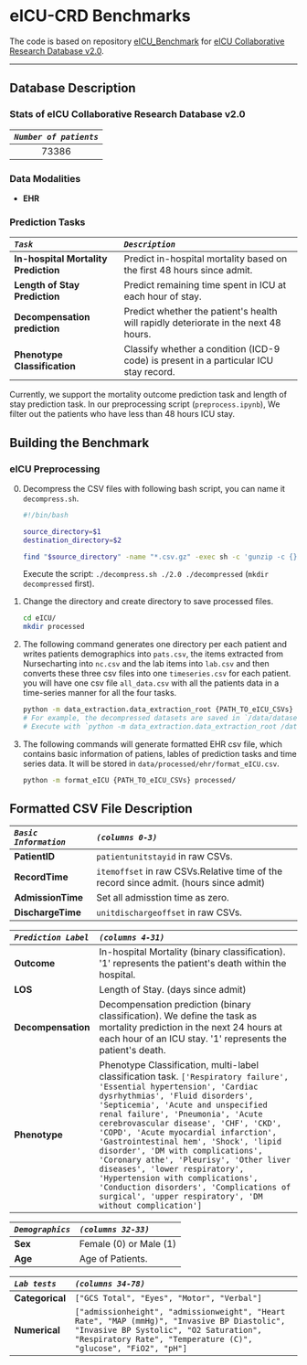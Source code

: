 eICU-CRD  Benchmarks
=========================

The code is based on repository [eICU_Benchmark](https://github.com/mostafaalishahi/eICU_Benchmark) for [eICU Collaborative Research Database v2.0](https://physionet.org/content/eicu-crd/2.0/). 

---

## Database Description

### Stats of eICU Collaborative Research Database v2.0

|***`Number of patients`***|
|:------------------:|
|73386|

### Data Modalities

- **EHR**

### Prediction Tasks

|***`Task`***|***`Description`***|
|:----|:-----------|
|**In-hospital Mortality Prediction**|Predict in-hospital mortality based on the first 48 hours since admit.|
|**Length of Stay Prediction**|Predict remaining time spent in ICU at each hour of stay.|
|**Decompensation prediction**|Predict whether the patient's health will rapidly deteriorate in the next 48 hours.|
|**Phenotype Classification**|Classify whether a condition (ICD-9 code) is present in a particular ICU stay record.|

Currently, we support the mortality outcome prediction task and length of stay prediction task. In our preprocessing script (`preprocess.ipynb`), We filter out the patients who have less than 48 hours ICU stay. 

## Building the Benchmark

### eICU Preprocessing

0. Decompress the CSV files with following bash script, you can name it `decompress.sh`.

    ```bash
    #!/bin/bash

    source_directory=$1
    destination_directory=$2

    find "$source_directory" -name "*.csv.gz" -exec sh -c 'gunzip -c {} > "$0/$(basename {} .gz)"' "$destination_directory" \;
    ```

    Execute the script: `./decompress.sh ./2.0 ./decompressed` (`mkdir decompressed` first).

1. Change the directory and create directory to save processed files.

    ```bash
    cd eICU/
    mkdir processed
    ```

2. The following command generates one directory per each patient and writes patients demographics into `pats.csv`, the items extracted from Nursecharting into `nc.csv` and the lab items into `lab.csv` and then converts these three csv files into one `timeseries.csv` for each patient. you will have one csv file `all_data.csv` with all the patients data in a time-series manner for all the four tasks.

    ```bash
    python -m data_extraction.data_extraction_root {PATH_TO_eICU_CSVs} processed/
    # For example, the decompressed datasets are saved in `/data/datasets/eicu-crd/decompressed/`,
    # Execute with `python -m data_extraction.data_extraction_root /data/datasets/eicu-crd/decompressed  processed/
    ```

3. The following commands will generate formatted EHR csv file, which contains basic information of patiens, lables of prediction tasks and time series data. It will be stored in `data/processed/ehr/format_eICU.csv`.

    ```bash
    python -m format_eICU {PATH_TO_eICU_CSVs} processed/
    ```

## Formatted CSV File Description

|***`Basic Information`***|***`(columns 0-3)`***|
|:---------------------|:-----------------|
|**PatientID**|`patientunitstayid` in raw CSVs.|
|**RecordTime**|`itemoffset` in raw CSVs.Relative time of the record since admit. (hours since admit)|
|**AdmissionTime**|Set all admisstion time as zero.|
|**DischargeTime**|`unitdischargeoffset` in raw CSVs.|

|***`Prediction Label`***|***`(columns 4-31)`***|
|:---------------------|:-----------------|
|**Outcome**|In-hospital Mortality (binary classification). '1' represents the patient's death within the hospital.|
|**LOS**|Length of Stay. (days since admit)|
|**Decompensation**|Decompensation prediction (binary classification). We define the task as mortality prediction in the next 24 hours at each hour of an ICU stay. '1' represents the patient's death.|
|**Phenotype**|Phenotype Classification, multi-label classification task. `['Respiratory failure', 'Essential hypertension', 'Cardiac dysrhythmias', 'Fluid disorders', 'Septicemia', 'Acute and unspecified renal failure', 'Pneumonia', 'Acute cerebrovascular disease', 'CHF', 'CKD', 'COPD', 'Acute myocardial infarction', 'Gastrointestinal hem', 'Shock', 'lipid disorder', 'DM with complications', 'Coronary athe', 'Pleurisy', 'Other liver diseases', 'lower respiratory', 'Hypertension with complications', 'Conduction disorders', 'Complications of surgical', 'upper respiratory', 'DM without complication']`|

|***`Demographics`***|***`(columns 32-33)`***|
|:---------------------|:-----------------|
|**Sex**|Female (0) or Male (1)|
|**Age**|Age of Patients.|

|***`Lab tests`***|***`(columns 34-78)`***|
|:---------------------|:-----------------|
|**Categorical**|`["GCS Total", "Eyes", "Motor", "Verbal"]`|
|**Numerical**|`["admissionheight", "admissionweight", "Heart Rate", "MAP (mmHg)", "Invasive BP Diastolic", "Invasive BP Systolic", "O2 Saturation", "Respiratory Rate", "Temperature (C)", "glucose", "FiO2", "pH"]`|



